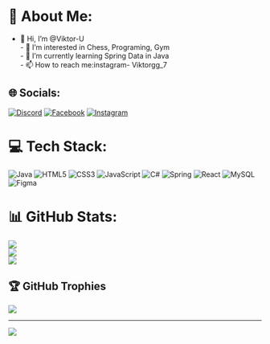 # 💫 About Me:
- 👋 Hi, I’m @Viktor-U<br>- 👀 I’m interested in Chess, Programing, Gym<br>- 🌱 I’m currently learning Spring Data in Java <br>- 📫 How to reach me:instagram- Viktorgg_7


## 🌐 Socials:
[![Discord](https://img.shields.io/badge/Discord-%237289DA.svg?logo=discord&logoColor=white)](https://discord.gg/palexgg) [![Facebook](https://img.shields.io/badge/Facebook-%231877F2.svg?logo=Facebook&logoColor=white)]([https://www.facebook.com/profile.php?id=100007635912136](https://www.facebook.com/profile.php?id=100007635912136)) [![Instagram](https://img.shields.io/badge/Instagram-%23E4405F.svg?logo=Instagram&logoColor=white)](https://instagram.com/viktorgg_7) 

# 💻 Tech Stack:
![Java](https://img.shields.io/badge/java-%23ED8B00.svg?style=for-the-badge&logo=openjdk&logoColor=white) ![HTML5](https://img.shields.io/badge/html5-%23E34F26.svg?style=for-the-badge&logo=html5&logoColor=white) ![CSS3](https://img.shields.io/badge/css3-%231572B6.svg?style=for-the-badge&logo=css3&logoColor=white) ![JavaScript](https://img.shields.io/badge/javascript-%23323330.svg?style=for-the-badge&logo=javascript&logoColor=%23F7DF1E) ![C#](https://img.shields.io/badge/c%23-%23239120.svg?style=for-the-badge&logo=csharp&logoColor=white) ![Spring](https://img.shields.io/badge/spring-%236DB33F.svg?style=for-the-badge&logo=spring&logoColor=white) ![React](https://img.shields.io/badge/react-%2320232a.svg?style=for-the-badge&logo=react&logoColor=%2361DAFB) ![MySQL](https://img.shields.io/badge/mysql-4479A1.svg?style=for-the-badge&logo=mysql&logoColor=white) ![Figma](https://img.shields.io/badge/figma-%23F24E1E.svg?style=for-the-badge&logo=figma&logoColor=white)
# 📊 GitHub Stats:
![](https://github-readme-stats.vercel.app/api?username=Viktor-U&theme=blueberry&hide_border=false&include_all_commits=true&count_private=true)<br/>
![](https://github-readme-streak-stats.herokuapp.com/?user=Viktor-U&theme=blueberry&hide_border=false)<br/>
![](https://github-readme-stats.vercel.app/api/top-langs/?username=Viktor-U&theme=blueberry&hide_border=false&include_all_commits=true&count_private=true&layout=compact)

## 🏆 GitHub Trophies
![](https://github-profile-trophy.vercel.app/?username=Viktor-U&theme=radical&no-frame=false&no-bg=true&margin-w=4)

---
[![](https://visitcount.itsvg.in/api?id=Viktor-U&icon=0&color=0)](https://visitcount.itsvg.in)

<!-- Proudly created with GPRM ( https://gprm.itsvg.in ) -->
